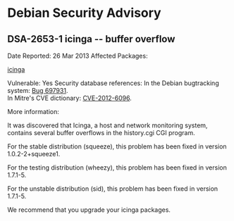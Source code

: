 
Debian Security Advisory
========================


DSA-2653-1 icinga -- buffer overflow
------------------------------------



Date Reported:
26 Mar 2013
Affected Packages:

[icinga](https://packages.debian.org/src:icinga)

Vulnerable:
Yes
Security database references:
In the Debian bugtracking system: [Bug 697931](https://bugs.debian.org/cgi-bin/bugreport.cgi?bug=697931).  
In Mitre's CVE dictionary: [CVE-2012-6096](https://security-tracker.debian.org/tracker/CVE-2012-6096).  

More information:

It was discovered that Icinga, a host and network monitoring system,
contains several buffer overflows in the history.cgi CGI program.


For the stable distribution (squeeze), this problem has been fixed in
version 1.0.2-2+squeeze1.


For the testing distribution (wheezy), this problem has been fixed in
version 1.7.1-5.


For the unstable distribution (sid), this problem has been fixed in
version 1.7.1-5.


We recommend that you upgrade your icinga packages.





